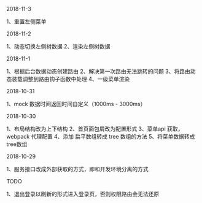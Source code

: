 2018-11-3

1、重置左侧菜单


2018-11-2

1、动态切换左侧树数据
2、渲染左侧树数据


2018-11-1

1、根据后台数据动态创建路由
2、解决第一次路由无法跳转的问题
3、将路由动态装载调整到路由钩子函数中处理
4、一级菜单渲染

2018-10-31

1、mock 数据时间返回时间自定义（1000ms - 3000ms）


2018-10-30 

1、布局结构改为上下结构
2、首页面包屑改为配置形式
3、菜单api 获取，webpack 代理配置
4、添加 扁平数组转成 tree 数组的方法
5、将菜单数据转成tree数组

2018-10-29 

1、服务接口改成外部获取的方式，即和开发环境分离的方式

TODO

1、退出登录以刷新的形式进入登录页，否则权限路由会无法还原